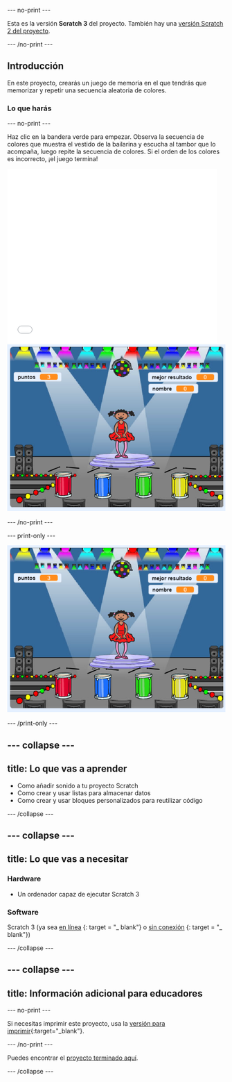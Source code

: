 \--- no-print \---

Esta es la versión **Scratch 3** del proyecto. También hay una [versión Scratch 2 del proyecto](https://projects.raspberrypi.org/en/projects/memory-scratch2).

\--- /no-print \---

## Introducción

En este proyecto, crearás un juego de memoria en el que tendrás que memorizar y repetir una secuencia aleatoria de colores.

### Lo que harás

\--- no-print \---

Haz clic en la bandera verde para empezar. Observa la secuencia de colores que muestra el vestido de la bailarina y escucha al tambor que lo acompaña, luego repite la secuencia de colores. Si el orden de los colores es incorrecto, ¡el juego termina!

<div class="scratch-preview">
  <iframe allowtransparency="true" width="485" height="402" src="//scratch.mit.edu/projects/embed/284452634/?autostart=false" frameborder="0" allowfullscreen scrolling="no" mark="crwd-mark"></iframe> <img src="images/screenshot.png" />
</div>

\--- /no-print \---

\--- print-only \---

![screenshot of finished game](images/screenshot.png)

\--- /print-only \---

## \--- collapse \---

## title: Lo que vas a aprender

+ Como añadir sonido a tu proyecto Scratch
+ Como crear y usar listas para almacenar datos
+ Como crear y usar bloques personalizados para reutilizar código

\--- /collapse \---

## \--- collapse \---

## title: Lo que vas a necesitar

### Hardware

+ Un ordenador capaz de ejecutar Scratch 3

### Software

Scratch 3 (ya sea [en línea](https://rpf.io/scratchon) {: target = "_ blank"} o [sin conexión](https://rpf.io/scratchoff) {: target = "_ blank"})

\--- /collapse \---

## \--- collapse \---

## title: Información adicional para educadores

\--- no-print \---

Si necesitas imprimir este proyecto, usa la [versión para imprimir](https://projects.raspberrypi.org/en/projects/memory/print){:target="_blank"}.

\--- /no-print \---

Puedes encontrar el [proyecto terminado aquí](http://rpf.io/p/en/memory-get).

\--- /collapse \---